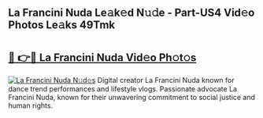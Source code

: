 ## La Francini Nuda Le𝚊k𝚎d N𝚞𝚍e - Part-US4 Vid𝚎o Photos Le𝚊ks 49Tmk

# <h2><a href="http://fbftee.evod.top/?m=La+Francini+Nuda">🔗 👉🔴 La Francini Nuda Vid𝚎o Ph𝚘t𝚘s</a></h2>

[![La Francini Nuda N𝚞d𝚎s](https://i.imgur.com/8V9OHl7.gif)](http://fbftee.evod.top/?m=La+Francini+Nuda)
Digital creator La Francini Nuda known for dance trend performances and lifestyle vlogs. Passionate advocate La Francini Nuda, known for their unwavering commitment to social justice and human rights. 
